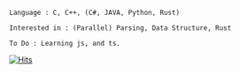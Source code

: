     Language : C, C++, (C#, JAVA, Python, Rust)
    
    Interested in : (Parallel) Parsing, Data Structure, Rust
    
    To Do : Learning js, and ts.
    
 [![Hits](https://hits.seeyoufarm.com/api/count/incr/badge.svg?url=https://github.com/vztpv)](https://hits.seeyoufarm.com)                      
